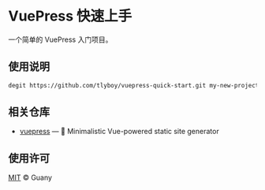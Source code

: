 # VuePress 快速上手

一个简单的 VuePress 入门项目。

## 使用说明

```bash
degit https://github.com/tlyboy/vuepress-quick-start.git my-new-project
```

## 相关仓库

- [vuepress](https://github.com/vuejs/vuepress) — 📝 Minimalistic Vue-powered static site generator

## 使用许可

[MIT](https://opensource.org/licenses/MIT) © Guany
